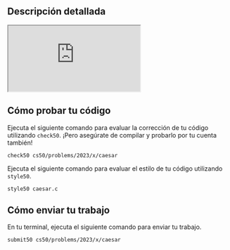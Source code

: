 ## Descripción detallada

<div class="ratio ratio-16x9" data-video=""><iframe allow="accelerometer; autoplay; encrypted-media; gyroscope; picture-in-picture" allowfullscreen="" class="border" data-video="" src="https://www.youtube.com/embed/V2uusmv2wxI?modestbranding=0&amp;rel=0&amp;showinfo=0"></iframe></div>

## Cómo probar tu código

Ejecuta el siguiente comando para evaluar la corrección de tu código utilizando `check50`. ¡Pero asegúrate de compilar y probarlo por tu cuenta también!

    check50 cs50/problems/2023/x/caesar

Ejecuta el siguiente comando para evaluar el estilo de tu código utilizando `style50`.

    style50 caesar.c

## Cómo enviar tu trabajo

En tu terminal, ejecuta el siguiente comando para enviar tu trabajo.

    submit50 cs50/problems/2023/x/caesar